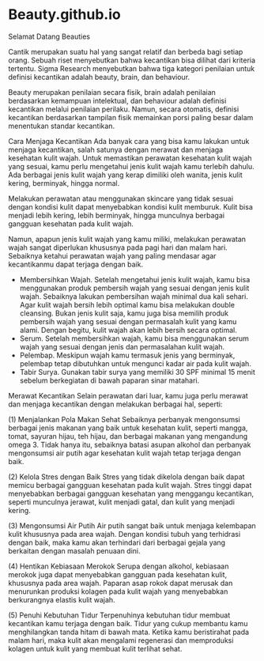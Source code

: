 # Beauty.github.io
Selamat Datang Beauties


Cantik merupakan suatu hal yang sangat relatif dan berbeda bagi setiap orang. Sebuah riset menyebutkan bahwa kecantikan bisa dilihat dari kriteria tertentu. Sigma Research menyebutkan bahwa tiga kategori penilaian untuk definisi kecantikan adalah beauty, brain, dan behaviour. 

Beauty merupakan penilaian secara fisik, brain adalah penilaian berdasarkan kemampuan intelektual, dan behaviour adalah definisi kecantikan melalui penilaian perilaku. Namun, secara otomatis, definisi kecantikan berdasarkan tampilan fisik memainkan porsi paling besar dalam menentukan standar kecantikan.


Cara Menjaga Kecantikan
Ada banyak cara yang bisa kamu lakukan untuk menjaga kecantikan, salah satunya dengan merawat dan menjaga kesehatan kulit wajah. Untuk memastikan perawatan kesehatan kulit wajah yang sesuai, kamu perlu mengetahui jenis kulit wajah kamu terlebih dahulu. Ada berbagai jenis kulit wajah yang kerap dimiliki oleh wanita, jenis kulit kering, berminyak, hingga normal.

Melakukan perawatan atau menggunakan skincare yang tidak sesuai dengan kondisi kulit dapat menyebabkan kondisi kulit memburuk. Kulit bisa menjadi lebih kering, lebih berminyak, hingga munculnya berbagai gangguan kesehatan pada kulit wajah.

Namun, apapun jenis kulit wajah yang kamu miliki, melakukan perawatan wajah sangat diperlukan khususnya pada pagi hari dan malam hari. Sebaiknya ketahui perawatan wajah yang paling mendasar agar kecantikanmu dapat terjaga dengan baik.

- Membersihkan Wajah. Setelah mengetahui jenis kulit wajah, kamu bisa menggunakan produk pembersih wajah yang sesuai dengan jenis kulit wajah. Sebaiknya lakukan pembersihan wajah minimal dua kali sehari. Agar kulit wajah bersih lebih optimal kamu bisa melakukan double cleansing. Bukan jenis kulit saja, kamu juga bisa memilih produk pembersih wajah yang sesuai dengan permasalah kulit yang kamu alami. Dengan begitu, kulit wajah akan lebih bersih secara optimal.
- Serum. Setelah membersihkan wajah, kamu bisa menggunakan serum wajah yang sesuai dengan jenis dan permasalahan kulit wajah. 
- Pelembap. Meskipun wajah kamu termasuk jenis yang berminyak, pelembap tetap dibutuhkan untuk mengunci kadar air pada kulit wajah. 
- Tabir Surya. Gunakan tabir surya yang memiliki 30 SPF minimal 15 menit sebelum berkegiatan di bawah paparan sinar matahari. 


Merawat Kecantikan
Selain perawatan dari luar, kamu juga perlu merawat dan menjaga kecantikan dengan melakukan berbagai hal, seperti:

(1) Menjalankan Pola Makan Sehat
Sebaiknya perbanyak mengonsumsi berbagai jenis makanan yang baik untuk kesehatan kulit, seperti mangga, tomat, sayuran hijau, teh hijau, dan berbagai makanan yang mengandung omega 3. Tidak hanya itu, sebaiknya batasi asupan alkohol dan perbanyak mengonsumsi air putih agar kesehatan kulit wajah tetap terjaga dengan baik.

(2) Kelola Stres dengan Baik
Stres yang tidak dikelola dengan baik dapat memicu berbagai gangguan kesehatan pada kulit wajah. Stres tinggi dapat menyebabkan berbagai gangguan kesehatan yang menggangu kecantikan, seperti munculnya jerawat, kulit menjadi gatal, dan kulit yang menjadi kering.

(3) Mengonsumsi Air Putih
Air putih sangat baik untuk menjaga kelembapan kulit khususnya pada area wajah. Dengan kondisi tubuh yang terhidrasi dengan baik, maka kamu akan terhindari dari berbagai gejala yang berkaitan dengan masalah penuaan dini.

(4) Hentikan Kebiasaan Merokok
Serupa dengan alkohol, kebiasaan merokok juga dapat menyebabkan gangguan pada kesehatan kulit, khususnya pada area wajah. Paparan asap rokok dapat merusak dan menurunkan produksi kolagen pada kulit wajah yang menyebabkan berkurangnya elastis kulit wajah.

(5) Penuhi Kebutuhan Tidur
Terpenuhinya kebutuhan tidur membuat kecantikan kamu terjaga dengan baik. Tidur yang cukup membantu kamu menghilangkan tanda hitam di bawah mata. Ketika kamu beristirahat pada malam hari, maka kulit akan mengalami regenerasi dan memproduksi kolagen untuk kulit yang membuat kulit terlihat sehat.
